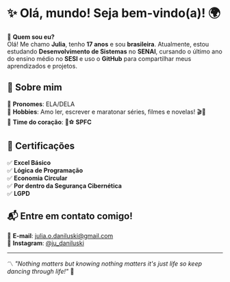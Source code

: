 # ✨ Olá, mundo! Seja bem-vindo(a)! 🌍  

🚀 **Quem sou eu?**  
Olá! Me chamo **Julia**, tenho **17 anos** e sou **brasileira**. Atualmente, estou estudando **Desenvolvimento de Sistemas** no **SENAI**, cursando o último ano do ensino médio no **SESI** e uso o **GitHub** para compartilhar meus aprendizados e projetos.  

## 🔹 Sobre mim  
🔹 **Pronomes**: ELA/DELA  
🔹 **Hobbies**: Amo ler, escrever e maratonar séries, filmes e novelas! 🎬📖  
🔹 **Time do coração**: 💖⚽ **SPFC**  

## 📜 Certificações  
✅ **Excel Básico**  
✅ **Lógica de Programação**  
✅ **Economia Circular**  
✅ **Por dentro da Segurança Cibernética**  
✅ **LGPD**  

## 📬 Entre em contato comigo!  
📧 **E-mail**: [julia.o.daniluski@gmail.com](mailto:julia.o.daniluski@gmail.com)  
📸 **Instagram**: [@ju_daniluski](https://www.instagram.com/ju_daniluski)  

---

〽️ *"Nothing matters but knowing nothing matters it's just life so keep dancing through life!"* 🎵  
